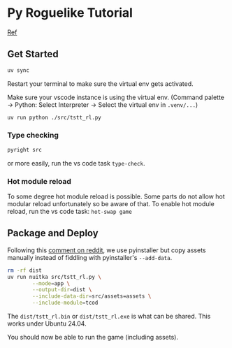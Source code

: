 # Py Roguelike Tutorial

[Ref](https://rogueliketutorials.com/tutorials/tcod/v2/part-0/)

## Get Started

```sh
uv sync
```

Restart your terminal to make sure the virtual env gets activated.

Make sure your vscode instance is using the virtual env. (Command palette -> Python: Select Interpreter -> Select the virtual env in `.venv/...`)

```sh
uv run python ./src/tstt_rl.py
```

### Type checking

```sh
pyright src
```

or more easily, run the vs code task `type-check`.

### Hot module reload

To some degree hot module reload is possible. Some parts do not allow hot modular reload unfortunately so be aware of that.
To enable hot module reload, run the vs code task: `hot-swap game`

## Package and Deploy

Following this [comment on reddit](https://www.reddit.com/r/roguelikedev/comments/st5imr/comment/hx1pwdb/?utm_source=share&utm_medium=web3x&utm_name=web3xcss&utm_term=1&utm_content=share_button), we use pyinstaller but copy assets manually instead of fiddling with pyinstaller's `--add-data`.

```sh
rm -rf dist
uv run nuitka src/tstt_rl.py \
        --mode=app \
        --output-dir=dist \
        --include-data-dir=src/assets=assets \
        --include-module=tcod
```

The `dist/tstt_rl.bin` or `dist/tstt_rl.exe` is what can be shared. This works under Ubuntu 24.04.

You should now be able to run the game (including assets).
